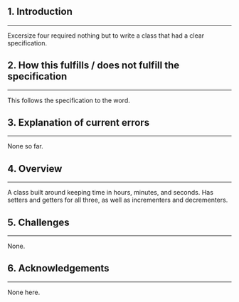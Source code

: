 ## 1. Introduction
---
Excersize four required nothing but to write a class that had a clear specification.
## 2. How this fulfills / does not fulfill the specification
---
This follows the specification to the word.
## 3. Explanation of current errors 
---
None so far.
## 4. Overview
---
A class built around keeping time in hours, minutes, and seconds. Has setters and getters for all three, as well as incrementers and decrementers.
## 5. Challenges
---
None.
## 6. Acknowledgements
---
None here.
